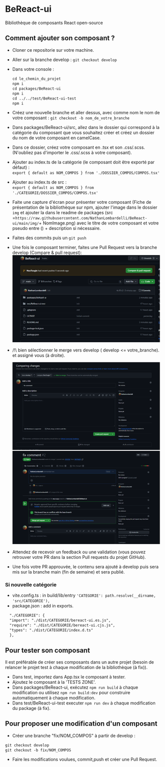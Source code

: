 # BeReact-ui
Bibliothèque de composants React open-source
## Comment ajouter son composant ?
- Cloner ce repositorie sur votre machine.
- Aller sur la branche develop : ``git checkout develop``
- Dans votre console :<br>
  ```
  cd le_chemin_du_projet
  npm i
  cd packages/BeReact-ui
  npm i
  cd ../../test/BeReact-ui-test
  npm i
  ```
- Créez une nouvelle branche et aller dessus, avec comme nom le nom de votre composant : ``git checkout -b nom_de_votre_branche``
- Dans packages/BeReact-ui/src, allez dans le dossier qui correspond à la catégorie du composant que vous souhaitez créer et créez un dossier du nom de votre composant en camelCase.
- Dans ce dossier, créez votre composant en .tsx et son .css/.scss. (N'oubliez pas d'importer le .css/.scss à votre composant).
- Ajouter au index.ts de la catégorie (le composant doit être exporté par défaut) : <br>``export { default as NOM_COMPOS } from './DOSSIER_COMPOS/COMPOS.tsx'``
- Ajouter au index.ts de src : <br>``export { default as NOM_COMPOS } from './CATEGORIE/DOSSIER_COMPOS/COMPOS.tsx'``
- Faite une capture d'écran pour présenter votre composant (Fiche de présentation de la bibliothèque sur npm, ajouter l'image dans le dossier ``img`` et ajouter la dans le readme de packages (src =`` https://raw.githubusercontent.com/NathanLombardelli/BeReact-ui/main/img/ ``+ NomImage.png) avec le titre de votre composant et votre pseudo entre () + description si nécessaire.
- Faites des commits puis un ``git push``
- Une fois le composant terminer, faites une Pull Request vers la branche develop (Compare & pull request):
<img src="./img/PR.png"> <br>

- /!\ bien sélectionner le merge vers develop ( develop <= votre_branche). et assigné vous (à droite).
  
  <img src="./img/Create PR.png">
  <img src="./img/waitPR.png"> <br>
  
- Attendez de recevoir un feedback ou une validation (vous pouvez retrouver votre PR dans la section Pull requests du projet GitHub).
- Une fois votre PR approuvée, le contenu sera ajouté à develop puis sera mis sur la branche main (fin de semaine) et sera publié.

### Si nouvelle catégorie
- vite.config.ts : in build/lib/entry ``'CATEGORIE': path.resolve(__dirname, 'src/CATEGORIE'),``
- package.json : add in exports. <br>
```
  "./CATEGORIE": {
  "import": "./dist/CATEGORIE/bereact-ui.es.js",
  "require": "./dist/CATEGORIE/bereact-ui.cjs.js",
  "types": "./dist/CATEGORIE/index.d.ts"
  },
```
## Pour tester son composant
Il est préférable de créer ses composants dans un autre projet (besoin de relancer le projet test à chaque modification de la bibliothèque (à fix)).

- Dans test, importez dans App.tsx le composant à tester.
- Ajoutez le composant à la 'TESTS ZONE'.
- Dans packages/BeReact-ui, exécutez ``npm run build`` à chaque modification ou utilisez ``npm run build:dev`` pour construire automatiquement à chaque modification.
- Dans test/BeReact-ui-test executer ``npm run dev``  à chaque modification du package (à fix).

## Pour proposer une modification d'un composant
- Créer une branche "fix/NOM_COMPOS" à partir de develop : 
```
git checkout develop
git checkout -b fix/NOM_COMPOS
```
- Faire les modifications voulues, commit,push et créer une Pull Request.
